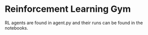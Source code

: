 # Reinforcement Learning Gym

RL agents are found in agent.py and their runs can be found in the notebooks.

